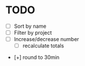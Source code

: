 # TODO

- [ ] Sort by name
- [ ] Filter by project
- [ ] Increase/decrease number
  - [ ] recalculate totals
- [+] round to 30min
